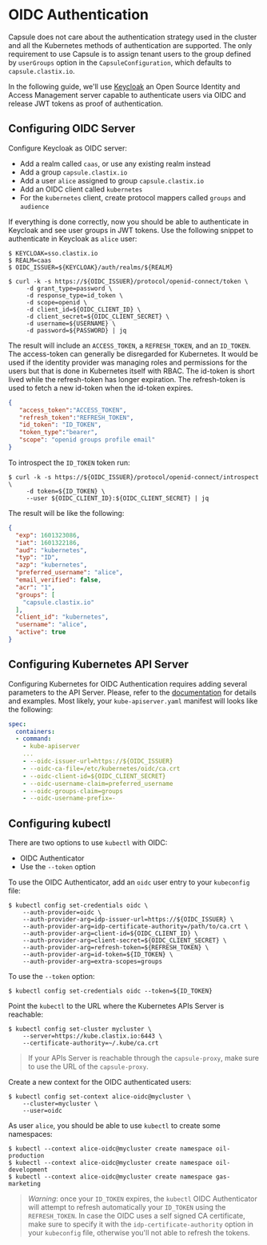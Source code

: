 # OIDC Authentication
Capsule does not care about the authentication strategy used in the cluster and all the Kubernetes methods of authentication are supported. The only requirement to use Capsule is to assign tenant users to the group defined by `userGroups` option in the `CapsuleConfiguration`, which defaults to `capsule.clastix.io`.

In the following guide, we'll use [Keycloak](https://www.keycloak.org/) an Open Source Identity and Access Management server capable to authenticate users via OIDC and release JWT tokens as proof of authentication.

## Configuring OIDC Server
Configure Keycloak as OIDC server:

- Add a realm called `caas`, or use any existing realm instead
- Add a group `capsule.clastix.io`
- Add a user `alice` assigned to group `capsule.clastix.io`
- Add an OIDC client called `kubernetes`
- For the `kubernetes` client, create protocol mappers called `groups` and `audience`

If everything is done correctly, now you should be able to authenticate in Keycloak and see user groups in JWT tokens. Use the following snippet to authenticate in Keycloak as `alice` user:

```
$ KEYCLOAK=sso.clastix.io
$ REALM=caas
$ OIDC_ISSUER=${KEYCLOAK}/auth/realms/${REALM}

$ curl -k -s https://${OIDC_ISSUER}/protocol/openid-connect/token \
     -d grant_type=password \
     -d response_type=id_token \
     -d scope=openid \
     -d client_id=${OIDC_CLIENT_ID} \
     -d client_secret=${OIDC_CLIENT_SECRET} \
     -d username=${USERNAME} \
     -d password=${PASSWORD} | jq
```

The result will include an `ACCESS_TOKEN`, a `REFRESH_TOKEN`, and an `ID_TOKEN`. The access-token can generally be disregarded for Kubernetes. It would be used if the identity provider was managing roles and permissions for the users but that is done in Kubernetes itself with RBAC. The id-token is short lived while the refresh-token has longer expiration. The refresh-token is used to fetch a new id-token when the id-token expires.

```json
{  
   "access_token":"ACCESS_TOKEN",
   "refresh_token":"REFRESH_TOKEN",
   "id_token": "ID_TOKEN",
   "token_type":"bearer",
   "scope": "openid groups profile email"
}
```

To introspect the `ID_TOKEN` token run:
```
$ curl -k -s https://${OIDC_ISSUER}/protocol/openid-connect/introspect \
     -d token=${ID_TOKEN} \
     --user ${OIDC_CLIENT_ID}:${OIDC_CLIENT_SECRET} | jq
```

The result will be like the following:

```json
{
  "exp": 1601323086,
  "iat": 1601322186,
  "aud": "kubernetes",
  "typ": "ID",
  "azp": "kubernetes",
  "preferred_username": "alice",
  "email_verified": false,
  "acr": "1",
  "groups": [
    "capsule.clastix.io"
  ],
  "client_id": "kubernetes",
  "username": "alice",
  "active": true
}
```

## Configuring Kubernetes API Server
Configuring Kubernetes for OIDC Authentication requires adding several parameters to the API Server. Please, refer to the [documentation](https://kubernetes.io/docs/reference/access-authn-authz/authentication/#openid-connect-tokens) for details and examples. Most likely, your `kube-apiserver.yaml` manifest will looks like the following:

```yaml
spec:
  containers:
  - command:
    - kube-apiserver
    ...
    - --oidc-issuer-url=https://${OIDC_ISSUER}
    - --oidc-ca-file=/etc/kubernetes/oidc/ca.crt
    - --oidc-client-id=${OIDC_CLIENT_SECRET}
    - --oidc-username-claim=preferred_username
    - --oidc-groups-claim=groups
    - --oidc-username-prefix=-
```

## Configuring kubectl
There are two options to use `kubectl` with OIDC:

- OIDC Authenticator
- Use the `--token` option

To use the OIDC Authenticator, add an `oidc` user entry to your `kubeconfig` file:
```
$ kubectl config set-credentials oidc \
    --auth-provider=oidc \
    --auth-provider-arg=idp-issuer-url=https://${OIDC_ISSUER} \
    --auth-provider-arg=idp-certificate-authority=/path/to/ca.crt \
    --auth-provider-arg=client-id=${OIDC_CLIENT_ID} \
    --auth-provider-arg=client-secret=${OIDC_CLIENT_SECRET} \
    --auth-provider-arg=refresh-token=${REFRESH_TOKEN} \
    --auth-provider-arg=id-token=${ID_TOKEN} \
    --auth-provider-arg=extra-scopes=groups
```

To use the `--token` option:
```
$ kubectl config set-credentials oidc --token=${ID_TOKEN}
```

Point the `kubectl` to the URL where the Kubernetes APIs Server is reachable:
```
$ kubectl config set-cluster mycluster \
    --server=https://kube.clastix.io:6443 \
    --certificate-authority=~/.kube/ca.crt
```

> If your APIs Server is reachable through the `capsule-proxy`, make sure to use the URL of the `capsule-proxy`.

Create a new context for the OIDC authenticated users:
```
$ kubectl config set-context alice-oidc@mycluster \
    --cluster=mycluster \
    --user=oidc
```

As user `alice`, you should be able to use `kubectl` to create some namespaces:
```
$ kubectl --context alice-oidc@mycluster create namespace oil-production
$ kubectl --context alice-oidc@mycluster create namespace oil-development
$ kubectl --context alice-oidc@mycluster create namespace gas-marketing
```

> _Warning_: once your `ID_TOKEN` expires, the `kubectl` OIDC Authenticator will attempt to refresh automatically your `ID_TOKEN` using the `REFRESH_TOKEN`. In case the OIDC uses a self signed CA certificate, make sure to specify it with the `idp-certificate-authority` option in your `kubeconfig` file, otherwise you'll not able to refresh the tokens.